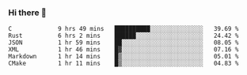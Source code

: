 ### Hi there 👋

<!--
**WShiBin/WShiBin** is a ✨ _special_ ✨ repository because its `README.md` (this file) appears on your GitHub profile.

Here are some ideas to get you started:

- 🔭 I’m currently working on ...
- 🌱 I’m currently learning ...
- 👯 I’m looking to collaborate on ...
- 🤔 I’m looking for help with ...
- 💬 Ask me about ...
- 📫 How to reach me: ...
- 😄 Pronouns: ...
- ⚡ Fun fact: ...
-->

<!--START_SECTION:waka-->

```text
C             9 hrs 49 mins   ██████████░░░░░░░░░░░░░░░   39.69 %
Rust          6 hrs 2 mins    ██████░░░░░░░░░░░░░░░░░░░   24.42 %
JSON          1 hr 59 mins    ██░░░░░░░░░░░░░░░░░░░░░░░   08.05 %
XML           1 hr 46 mins    █▓░░░░░░░░░░░░░░░░░░░░░░░   07.16 %
Markdown      1 hr 14 mins    █▒░░░░░░░░░░░░░░░░░░░░░░░   05.01 %
CMake         1 hr 11 mins    █▒░░░░░░░░░░░░░░░░░░░░░░░   04.83 %
```

<!--END_SECTION:waka-->
